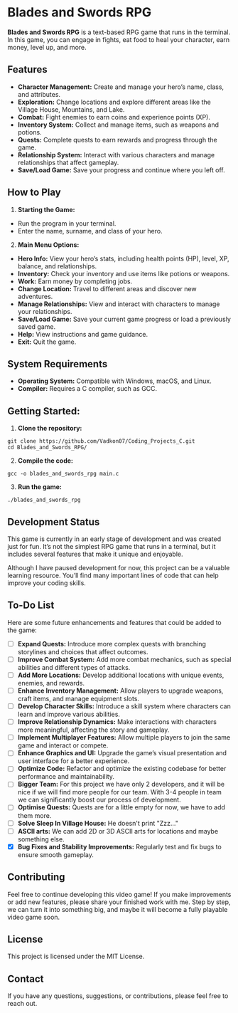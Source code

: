 # Blades and Swords RPG
**Blades and Swords RPG** is a text-based RPG game that runs in the terminal. In this game, you can engage in fights, eat food to heal your character, earn money, level up, and more.

## Features
- **Character Management:** Create and manage your hero’s name, class, and attributes.
- **Exploration:** Change locations and explore different areas like the Village House, Mountains, and Lake.
- **Combat:** Fight enemies to earn coins and experience points (XP).
- **Inventory System:** Collect and manage items, such as weapons and potions.
- **Quests:** Complete quests to earn rewards and progress through the game.
- **Relationship System:** Interact with various characters and manage relationships that affect gameplay.
- **Save/Load Game:** Save your progress and continue where you left off.

## How to Play
1. **Starting the Game:**
- Run the program in your terminal.
- Enter the name, surname, and class of your hero.
2. **Main Menu Options:**
- **Hero Info:** View your hero’s stats, including health points (HP), level, XP, balance, and relationships.
- **Inventory:** Check your inventory and use items like potions or weapons.
- **Work:** Earn money by completing jobs.
- **Change Location:** Travel to different areas and discover new adventures.
- **Manage Relationships:** View and interact with characters to manage your relationships.
- **Save/Load Game:** Save your current game progress or load a previously saved game.
- **Help:** View instructions and game guidance.
- **Exit:** Quit the game.

## System Requirements
- **Operating System:** Compatible with Windows, macOS, and Linux.
- **Compiler:** Requires a C compiler, such as GCC.

## Getting Started:

1. **Clone the repository:**
```console
git clone https://github.com/Vadkon07/Coding_Projects_C.git
cd Blades_and_Swords_RPG/
```
2. **Compile the code:**
```console
gcc -o blades_and_swords_rpg main.c
```
3. **Run the game:**
```console
./blades_and_swords_rpg
```
## Development Status
This game is currently in an early stage of development and was created just for fun. It’s not the simplest RPG game that runs in a terminal, but it includes several features that make it unique and enjoyable.

Although I have paused development for now, this project can be a valuable learning resource. You’ll find many important lines of code that can help improve your coding skills.

## To-Do List
Here are some future enhancements and features that could be added to the game:

- [ ] **Expand Quests:** Introduce more complex quests with branching storylines and choices that affect outcomes.
- [ ] **Improve Combat System:** Add more combat mechanics, such as special abilities and different types of attacks.
- [ ] **Add More Locations:** Develop additional locations with unique events, enemies, and rewards.
- [ ] **Enhance Inventory Management:** Allow players to upgrade weapons, craft items, and manage equipment slots.
- [ ] **Develop Character Skills:** Introduce a skill system where characters can learn and improve various abilities.
- [ ] **Improve Relationship Dynamics:** Make interactions with characters more meaningful, affecting the story and gameplay.
- [ ] **Implement Multiplayer Features:** Allow multiple players to join the same game and interact or compete.
- [ ] **Enhance Graphics and UI:** Upgrade the game’s visual presentation and user interface for a better experience.
- [ ] **Optimize Code:** Refactor and optimize the existing codebase for better performance and maintainability.
- [ ] **Bigger Team:** For this project we have only 2 developers, and it will be nice if we will find more people for our team. With 3-4 people in team we can significantly boost our process of development.
- [ ] **Optimise Quests:** Quests are for a little empty for now, we have to add them more.
- [ ] **Solve Sleep In Village House:** He doesn't print "Zzz..."
- [ ] **ASCII arts:** We can add 2D or 3D ASCII arts for locations and maybe something else.
- [x] **Bug Fixes and Stability Improvements:** Regularly test and fix bugs to ensure smooth gameplay.

## Contributing
Feel free to continue developing this video game! If you make improvements or add new features, please share your finished work with me. Step by step, we can turn it into something big, and maybe it will become a fully playable video game soon.

## License
This project is licensed under the MIT License.

## Contact
If you have any questions, suggestions, or contributions, please feel free to reach out.
